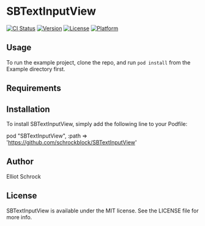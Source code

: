 # SBTextInputView

[![CI Status](http://img.shields.io/travis/schrockblock/SBTextInputView.svg?style=flat)](https://travis-ci.org/schrockblock/SBTextInputView)
[![Version](https://img.shields.io/cocoapods/v/SBTextInputView.svg?style=flat)](http://cocoadocs.org/docsets/SBTextInputView)
[![License](https://img.shields.io/cocoapods/l/SBTextInputView.svg?style=flat)](http://cocoadocs.org/docsets/SBTextInputView)
[![Platform](https://img.shields.io/cocoapods/p/SBTextInputView.svg?style=flat)](http://cocoadocs.org/docsets/SBTextInputView)

## Usage

To run the example project, clone the repo, and run `pod install` from the Example directory first.

## Requirements

## Installation

To install SBTextInputView, simply add the following line to your Podfile:

pod "SBTextInputView", :path => 'https://github.com/schrockblock/SBTextInputView'

## Author

Elliot Schrock

## License

SBTextInputView is available under the MIT license. See the LICENSE file for more info.

